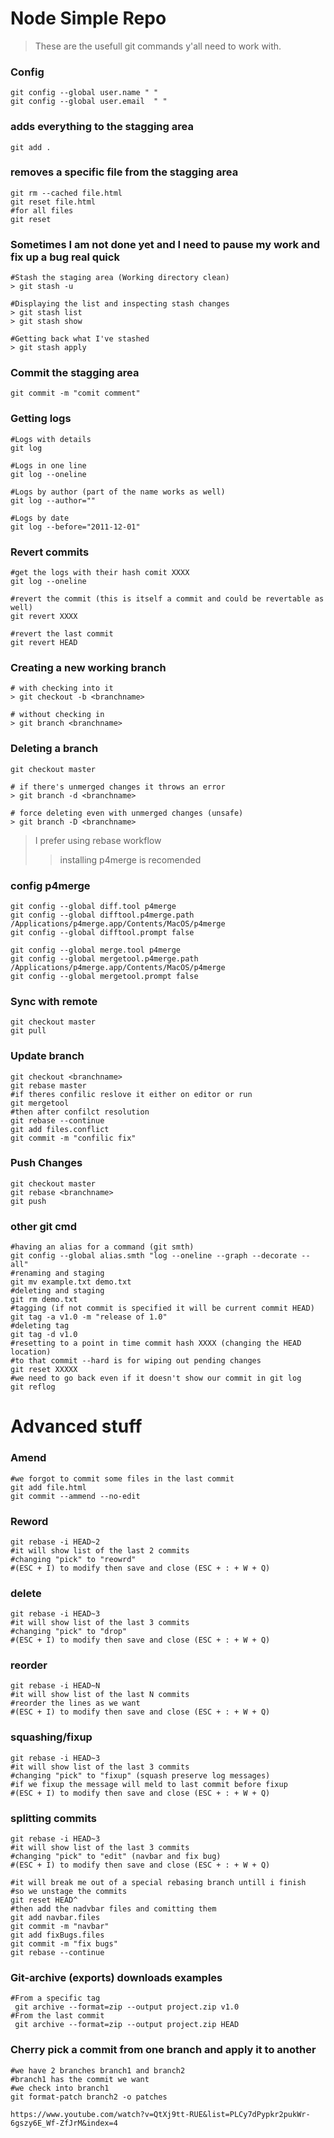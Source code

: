# Node Simple Repo 

> These are the usefull git commands y'all need to work with. 

### Config ###

    git config --global user.name " "
    git config --global user.email  " "

### adds everything to the stagging area ###

    git add .

### removes a specific file from the stagging area ###

    git rm --cached file.html
    git reset file.html
    #for all files
    git reset 

### Sometimes I am not done yet and I need to pause my work and fix up a bug real quick  ###
    #Stash the staging area (Working directory clean)
    > git stash -u

    #Displaying the list and inspecting stash changes
    > git stash list
    > git stash show

    #Getting back what I've stashed
    > git stash apply

### Commit the stagging area ###

    git commit -m "comit comment" 

### Getting logs ###

    #Logs with details
    git log

    #Logs in one line
    git log --oneline

    #Logs by author (part of the name works as well)
    git log --author=""

    #Logs by date
    git log --before="2011-12-01"


### Revert commits ###

    #get the logs with their hash comit XXXX
    git log --oneline

    #revert the commit (this is itself a commit and could be revertable as well)
    git revert XXXX

    #revert the last commit
    git revert HEAD

### Creating a new working branch ###

    # with checking into it
    > git checkout -b <branchname>

    # without checking in
    > git branch <branchname>

### Deleting a branch ###

    git checkout master

    # if there's unmerged changes it throws an error
    > git branch -d <branchname>

    # force deleting even with unmerged changes (unsafe)
    > git branch -D <branchname>

> I prefer using rebase workflow
>> installing p4merge is recomended

### config p4merge ###

    git config --global diff.tool p4merge
    git config --global difftool.p4merge.path /Applications/p4merge.app/Contents/MacOS/p4merge 
    git config --global difftool.prompt false

    git config --global merge.tool p4merge
    git config --global mergetool.p4merge.path /Applications/p4merge.app/Contents/MacOS/p4merge 
    git config --global mergetool.prompt false


### Sync with remote ###

    git checkout master
    git pull 

### Update branch ###

    git checkout <branchname>
    git rebase master
    #if theres confilic reslove it either on editor or run
    git mergetool
    #then after confilct resolution
    git rebase --continue
    git add files.conflict
    git commit -m "confilic fix"

### Push Changes ###

    git checkout master
    git rebase <branchname>
    git push


### other git cmd ###

    #having an alias for a command (git smth)
    git config --global alias.smth "log --oneline --graph --decorate --all"
    #renaming and staging
    git mv example.txt demo.txt
    #deleting and staging
    git rm demo.txt
    #tagging (if not commit is specified it will be current commit HEAD)
    git tag -a v1.0 -m "release of 1.0"
    #deleting tag
    git tag -d v1.0
    #resetting to a point in time commit hash XXXX (changing the HEAD location)
    #to that commit --hard is for wiping out pending changes
    git reset XXXXX
    #we need to go back even if it doesn't show our commit in git log
    git reflog


# Advanced stuff

### Amend ###

    #we forgot to commit some files in the last commit
    git add file.html
    git commit --ammend --no-edit

### Reword ###

    git rebase -i HEAD~2
    #it will show list of the last 2 commits 
    #changing "pick" to "reowrd"
    #(ESC + I) to modify then save and close (ESC + : + W + Q)

### delete ###

    git rebase -i HEAD~3
    #it will show list of the last 3 commits 
    #changing "pick" to "drop"
    #(ESC + I) to modify then save and close (ESC + : + W + Q)

### reorder ###

    git rebase -i HEAD~N
    #it will show list of the last N commits 
    #reorder the lines as we want
    #(ESC + I) to modify then save and close (ESC + : + W + Q)

### squashing/fixup ###

    git rebase -i HEAD~3
    #it will show list of the last 3 commits 
    #changing "pick" to "fixup" (squash preserve log messages)
    #if we fixup the message will meld to last commit before fixup
    #(ESC + I) to modify then save and close (ESC + : + W + Q)

### splitting commits ###

    git rebase -i HEAD~3
    #it will show list of the last 3 commits 
    #changing "pick" to "edit" (navbar and fix bug)
    #(ESC + I) to modify then save and close (ESC + : + W + Q)

    #it will break me out of a special rebasing branch untill i finish
    #so we unstage the commits
    git reset HEAD^
    #then add the nadvbar files and comitting them
    git add navbar.files
    git commit -m "navbar"
    git add fixBugs.files
    git commit -m "fix bugs"
    git rebase --continue

### Git-archive (exports) downloads examples ###

    #From a specific tag
     git archive --format=zip --output project.zip v1.0
    #From the last commit
     git archive --format=zip --output project.zip HEAD


### Cherry pick a commit from one branch and apply it to another ###

    #we have 2 branches branch1 and branch2
    #branch1 has the commit we want
    #we check into branch1
    git format-patch branch2 -o patches

    https://www.youtube.com/watch?v=QtXj9tt-RUE&list=PLCy7dPypkr2pukWr-6gszy6E_Wf-ZfJrM&index=4